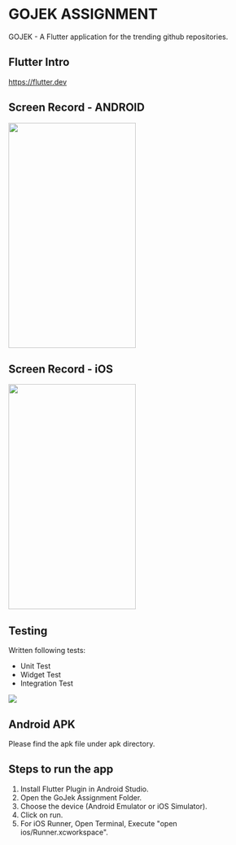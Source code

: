 # GOJEK ASSIGNMENT

GOJEK - A Flutter application for the trending github repositories.

## Flutter Intro

https://flutter.dev

## Screen Record - ANDROID

<p>
	<img src="https://firebasestorage.googleapis.com/v0/b/sadaks-app.appspot.com/o/gojek%2Fgojek_android_01.gif?alt=media&token=de904eb8-7f0a-492d-bc44-8bfb0666006b" width="250" height="443"/>
</p>

## Screen Record - iOS

<p>
	<img src="https://firebasestorage.googleapis.com/v0/b/sadaks-app.appspot.com/o/gojek%2Fgojek_android.gif?alt=media&token=53b30aaa-b879-4fe4-935b-a77d752b826d" width="250" height="443"/>
</p>

## Testing

Written following tests:

- Unit Test
- Widget Test
- Integration Test

<p>
	<img src="https://firebasestorage.googleapis.com/v0/b/sadaks-app.appspot.com/o/gojek%2Fall_testing_passeed.png?alt=media&token=acf4222b-bc23-4927-97b9-e1bfed06924b"/>
</p>

## Android APK

Please find the apk file under apk directory.

## Steps to run the app

1. Install Flutter Plugin in Android Studio.
2. Open the GoJek Assignment Folder.
3. Choose the device (Android Emulator or iOS Simulator).
4. Click on run.
5. For iOS Runner, Open Terminal, Execute "open ios/Runner.xcworkspace". 

